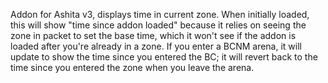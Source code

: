 Addon for Ashita v3, displays time in current zone. When initially loaded, this will show "time since addon loaded" because it relies on seeing the zone in packet to set the base time, which it won't see if the addon is loaded after you're already in a zone. If you enter a BCNM arena, it will update to show the time since you entered the BC; it will revert back to the time since you entered the zone when you leave the arena.
